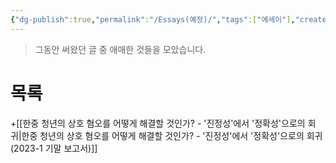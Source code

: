 ```yaml
---
{"dg-publish":true,"permalink":"/Essays(예정)/","tags":["에세이"],"created":"2024-02-08T15:32:39.848+09:00","updated":"2024-02-13T13:11:21.979+09:00"}
---
```


> 그동안 써왔던 글 중 애매한 것들을 모았습니다.

# 목록
+[[한중 청년의 상호 혐오를 어떻게 해결할 것인가? - '진정성'에서 '정확성'으로의 회귀\|한중 청년의 상호 혐오를 어떻게 해결할 것인가? - '진정성'에서 '정확성'으로의 회귀 (2023-1 기말 보고서)]]